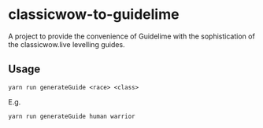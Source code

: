 # classicwow-to-guidelime

A project to provide the convenience of Guidelime with the sophistication of the classicwow.live levelling guides.

## Usage

```
yarn run generateGuide <race> <class>
```

E.g.

```
yarn run generateGuide human warrior
```
